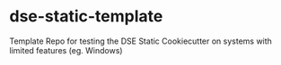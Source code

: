 # dse-static-template
Template Repo for testing the DSE Static Cookiecutter on systems with limited features (eg. Windows)

